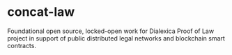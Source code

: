 # concat-law
Foundational open source, locked-open work for Dialexica Proof of Law project in support of public distributed legal networks and blockchain smart contracts.
